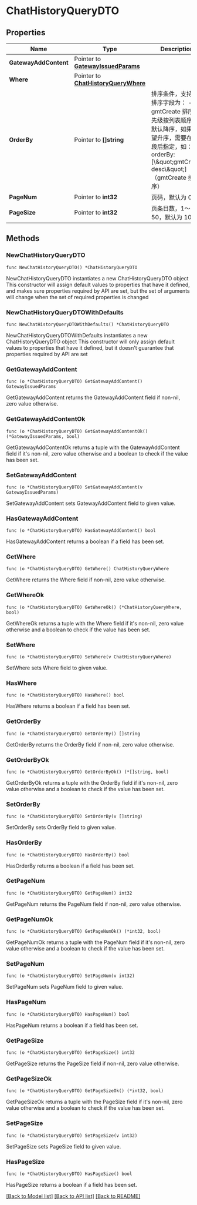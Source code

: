 # ChatHistoryQueryDTO

## Properties

Name | Type | Description | Notes
------------ | ------------- | ------------- | -------------
**GatewayAddContent** | Pointer to [**GatewayIssuedParams**](GatewayIssuedParams.md) |  | [optional] 
**Where** | Pointer to [**ChatHistoryQueryWhere**](ChatHistoryQueryWhere.md) |  | [optional] 
**OrderBy** | Pointer to **[]string** | 排序条件，支持的排序字段为： - gmtCreate 排序优先级按列表顺序，默认降序，如果期望升序，需要在字段后指定，如：orderBy: [\\\&quot;gmtCreate desc\\\&quot;] （gmtCreate 按降序）  | [optional] 
**PageNum** | Pointer to **int32** | 页码，默认为 0 | [optional] 
**PageSize** | Pointer to **int32** | 页条目数，1～50，默认为 10 | [optional] 

## Methods

### NewChatHistoryQueryDTO

`func NewChatHistoryQueryDTO() *ChatHistoryQueryDTO`

NewChatHistoryQueryDTO instantiates a new ChatHistoryQueryDTO object
This constructor will assign default values to properties that have it defined,
and makes sure properties required by API are set, but the set of arguments
will change when the set of required properties is changed

### NewChatHistoryQueryDTOWithDefaults

`func NewChatHistoryQueryDTOWithDefaults() *ChatHistoryQueryDTO`

NewChatHistoryQueryDTOWithDefaults instantiates a new ChatHistoryQueryDTO object
This constructor will only assign default values to properties that have it defined,
but it doesn't guarantee that properties required by API are set

### GetGatewayAddContent

`func (o *ChatHistoryQueryDTO) GetGatewayAddContent() GatewayIssuedParams`

GetGatewayAddContent returns the GatewayAddContent field if non-nil, zero value otherwise.

### GetGatewayAddContentOk

`func (o *ChatHistoryQueryDTO) GetGatewayAddContentOk() (*GatewayIssuedParams, bool)`

GetGatewayAddContentOk returns a tuple with the GatewayAddContent field if it's non-nil, zero value otherwise
and a boolean to check if the value has been set.

### SetGatewayAddContent

`func (o *ChatHistoryQueryDTO) SetGatewayAddContent(v GatewayIssuedParams)`

SetGatewayAddContent sets GatewayAddContent field to given value.

### HasGatewayAddContent

`func (o *ChatHistoryQueryDTO) HasGatewayAddContent() bool`

HasGatewayAddContent returns a boolean if a field has been set.

### GetWhere

`func (o *ChatHistoryQueryDTO) GetWhere() ChatHistoryQueryWhere`

GetWhere returns the Where field if non-nil, zero value otherwise.

### GetWhereOk

`func (o *ChatHistoryQueryDTO) GetWhereOk() (*ChatHistoryQueryWhere, bool)`

GetWhereOk returns a tuple with the Where field if it's non-nil, zero value otherwise
and a boolean to check if the value has been set.

### SetWhere

`func (o *ChatHistoryQueryDTO) SetWhere(v ChatHistoryQueryWhere)`

SetWhere sets Where field to given value.

### HasWhere

`func (o *ChatHistoryQueryDTO) HasWhere() bool`

HasWhere returns a boolean if a field has been set.

### GetOrderBy

`func (o *ChatHistoryQueryDTO) GetOrderBy() []string`

GetOrderBy returns the OrderBy field if non-nil, zero value otherwise.

### GetOrderByOk

`func (o *ChatHistoryQueryDTO) GetOrderByOk() (*[]string, bool)`

GetOrderByOk returns a tuple with the OrderBy field if it's non-nil, zero value otherwise
and a boolean to check if the value has been set.

### SetOrderBy

`func (o *ChatHistoryQueryDTO) SetOrderBy(v []string)`

SetOrderBy sets OrderBy field to given value.

### HasOrderBy

`func (o *ChatHistoryQueryDTO) HasOrderBy() bool`

HasOrderBy returns a boolean if a field has been set.

### GetPageNum

`func (o *ChatHistoryQueryDTO) GetPageNum() int32`

GetPageNum returns the PageNum field if non-nil, zero value otherwise.

### GetPageNumOk

`func (o *ChatHistoryQueryDTO) GetPageNumOk() (*int32, bool)`

GetPageNumOk returns a tuple with the PageNum field if it's non-nil, zero value otherwise
and a boolean to check if the value has been set.

### SetPageNum

`func (o *ChatHistoryQueryDTO) SetPageNum(v int32)`

SetPageNum sets PageNum field to given value.

### HasPageNum

`func (o *ChatHistoryQueryDTO) HasPageNum() bool`

HasPageNum returns a boolean if a field has been set.

### GetPageSize

`func (o *ChatHistoryQueryDTO) GetPageSize() int32`

GetPageSize returns the PageSize field if non-nil, zero value otherwise.

### GetPageSizeOk

`func (o *ChatHistoryQueryDTO) GetPageSizeOk() (*int32, bool)`

GetPageSizeOk returns a tuple with the PageSize field if it's non-nil, zero value otherwise
and a boolean to check if the value has been set.

### SetPageSize

`func (o *ChatHistoryQueryDTO) SetPageSize(v int32)`

SetPageSize sets PageSize field to given value.

### HasPageSize

`func (o *ChatHistoryQueryDTO) HasPageSize() bool`

HasPageSize returns a boolean if a field has been set.


[[Back to Model list]](../README.md#documentation-for-models) [[Back to API list]](../README.md#documentation-for-api-endpoints) [[Back to README]](../README.md)


